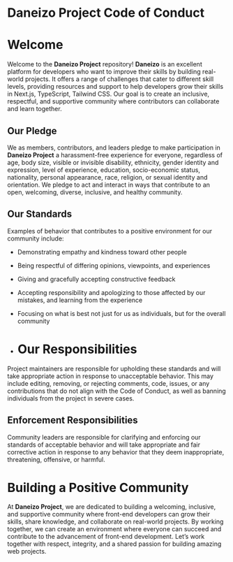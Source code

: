 # Daneizo Project Code of Conduct

# Welcome
Welcome to the **Daneizo Project** repository! **Daneizo** is an excellent platform for developers who want to improve their skills by building real-world projects. It offers a range of challenges that cater to different skill levels, providing resources and support to help developers grow their skills in Next.js, TypeScript, Tailwind CSS. Our goal is to create an inclusive, respectful, and supportive community where contributors can collaborate and learn together.

## Our Pledge
We as members, contributors, and leaders pledge to make participation in **Daneizo Project** a harassment-free experience for everyone, regardless of age, body size, visible or invisible disability, ethnicity, gender identity and expression, level of experience, education, socio-economic status, nationality, personal appearance, race, religion, or sexual identity and orientation.
We pledge to act and interact in ways that contribute to an open, welcoming, diverse, inclusive, and healthy community.

## Our Standards
Examples of behavior that contributes to a positive environment for our community include:
- Demonstrating empathy and kindness toward other people
- Being respectful of differing opinions, viewpoints, and experiences
- Giving and gracefully accepting constructive feedback
- Accepting responsibility and apologizing to those affected by our mistakes, and learning from the experience
- Focusing on what is best not just for us as individuals, but for the overall community

- # Our Responsibilities
Project maintainers are responsible for upholding these standards and will take appropriate action in response to unacceptable behavior. This may include editing, removing, or rejecting comments, code, issues, or any contributions that do not align with the Code of Conduct, as well as banning individuals from the project in severe cases.

## Enforcement Responsibilities
Community leaders are responsible for clarifying and enforcing our standards of acceptable behavior and will take appropriate and fair corrective action in response to any behavior that they deem inappropriate, threatening, offensive, or harmful.

# Building a Positive Community
At **Daneizo Project**, we are dedicated to building a welcoming, inclusive, and supportive community where front-end developers can grow their skills, share knowledge, and collaborate on real-world projects. By working together, we can create an environment where everyone can succeed and contribute to the advancement of front-end development. Let’s work together with respect, integrity, and a shared passion for building amazing web projects.
